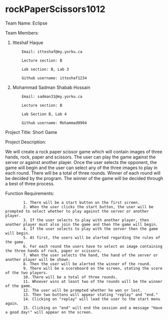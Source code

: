 # rockPaperScissors1012
Team Name: Eclipse

Team Members:
1.	Itteshaf Haque

            Email: itteshaf@my.yorku.ca
      
            Lecture section: B
      
            Lab section: B, Lab 3
            
            Github username: itteshaf1234




2.	Mohammad Sadman Shabab Hossain

            Email: sadman31@my.yorku.ca

            Lecture section: B

            Lab Section B, Lab 4
            
            Github username: Mohammad0904




Project Title: Short Game

Project Description: 

We will create a rock paper scissor game which will contain images of three hands, rock, paper and scissors. The user can play the game against the server or against another player. Once the user selects the opponent, the game will begin and the user can select any of the three images to play in each round. There will be a total of three rounds. Winner of each round will be decided by the program. The winner of the game will be decided through a best of three process. 


Function Requirements:

            1. There will be a start button on the first screen.
            2. When the user clicks the start button, the user will be prompted to select whether to play against the server or another player. 
            3. If the user selects to play with another player, then another player must also join the game and then the game will begin.
            4. If the user selects to play with the server then the game will begin.
            5. At first, the users will be alerted regarding the rules of the game.
            6. For each round the users have to select an image containing the three hands of rock, paper or scissors.
            7. When the user selects the hand, the hand of the server or another player will be shown.
            8. Then the user will be alerted the winner of the round.
            9. There will be a scoreboard on the screen, stating the score of the two players.
            10. There will be a total of three rounds.
            11. Whoever wins at least two of the rounds will be the winner of the game. 
            12. The user will be prompted whether he won or lost.
            13. Then two buttons will appear stating "replay" and "end."
            14. Clicking on "replay" will lead the user to the start menu again.
            15. Clicking on "end" will end the session and a message "Have a good day!" will appear on the screen.




